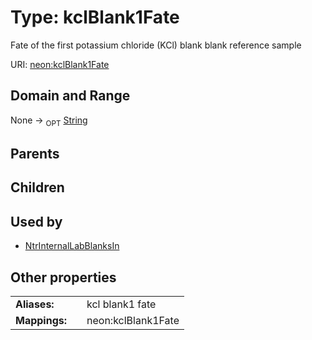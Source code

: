 
# Type: kclBlank1Fate


Fate of the first potassium chloride (KCl) blank blank reference sample

URI: [neon:kclBlank1Fate](https://data.neonscience.org/kclBlank1Fate)


## Domain and Range

None ->  <sub>OPT</sub> [String](types/String.md)

## Parents


## Children


## Used by

 * [NtrInternalLabBlanksIn](NtrInternalLabBlanksIn.md)

## Other properties

|  |  |  |
| --- | --- | --- |
| **Aliases:** | | kcl blank1 fate |
| **Mappings:** | | neon:kclBlank1Fate |

